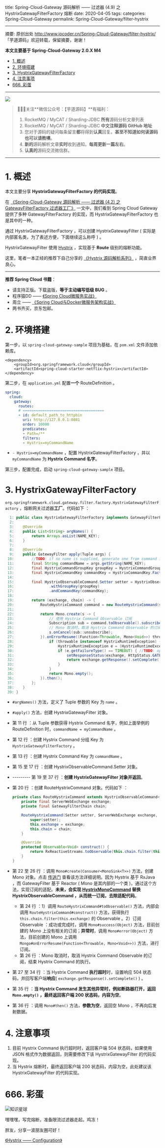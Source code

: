 title: Spring-Cloud-Gateway 源码解析 —— 过滤器 (4.9) 之 HystrixGatewayFilterFactory 熔断
date: 2020-04-05
tags:
categories: Spring-Cloud-Gateway
permalink: Spring-Cloud-Gateway/filter-hystrix

-------

摘要: 原创出处 http://www.iocoder.cn/Spring-Cloud-Gateway/filter-hystrix/ 「芋道源码」欢迎转载，保留摘要，谢谢！

**本文主要基于 Spring-Cloud-Gateway 2.0.X M4**  

- [1. 概述](http://www.iocoder.cn/Spring-Cloud-Gateway/filter-hystrix/)
- [2. 环境搭建](http://www.iocoder.cn/Spring-Cloud-Gateway/filter-hystrix/)
- [3. HystrixGatewayFilterFactory](http://www.iocoder.cn/Spring-Cloud-Gateway/filter-hystrix/)
- [4. 注意事项](http://www.iocoder.cn/Spring-Cloud-Gateway/filter-hystrix/)
- [666. 彩蛋](http://www.iocoder.cn/Spring-Cloud-Gateway/filter-hystrix/)

-------

![](http://www.iocoder.cn/images/common/wechat_mp_2018_05_18.jpg)

> 🙂🙂🙂关注**微信公众号：【芋道源码】**有福利：  
> 1. RocketMQ / MyCAT / Sharding-JDBC **所有**源码分析文章列表  
> 2. RocketMQ / MyCAT / Sharding-JDBC **中文注释源码 GitHub 地址**  
> 3. 您对于源码的疑问每条留言**都**将得到**认真**回复。**甚至不知道如何读源码也可以请教噢**。  
> 4. **新的**源码解析文章**实时**收到通知。**每周更新一篇左右**。  
> 5. **认真的**源码交流微信群。

-------

# 1. 概述

本文主要分享 **HystrixGatewayFilterFactory 的代码实现**。

在 [《Spring-Cloud-Gateway 源码解析 —— 过滤器 (4.2) 之 GatewayFilterFactory 过滤器工厂》](http://www.iocoder.cn/Spring-Cloud-Gateway/filter-factory/?self) 一文中，我们看到 Spring Cloud Gateway 提供了多种 GatewayFilterFactory 的实现，而 HystrixGatewayFilterFactory 也是其中的一种。

通过 HystrixGatewayFilterFactory ，可以创建 HystrixGatewayFilter ( 实际是内部匿名类，为了表述方便，下面继续这么称呼 ) 。

HystrixGatewayFilter 使用 [Hystrix](https://github.com/Netflix/Hystrix) ，实现基于 **Route** 级别的熔断功能。

这里，笔者一本正经的推荐下自己分享的 [《Hystrix 源码解析系列》](http://www.iocoder.cn/categories/Hystrix/?self) ，简直业界良心。

-------

**推荐 Spring Cloud 书籍**：

* 请支持正版。下载盗版，**等于主动编写低级 BUG** 。
* 程序猿DD —— [《Spring Cloud微服务实战》](https://union-click.jd.com/jdc?d=505Twi)
* 周立 —— [《Spring Cloud与Docker微服务架构实战》](https://union-click.jd.com/jdc?d=k3sAaK)
* 两书齐买，京东包邮。



# 2. 环境搭建

第一步，以 `spring-cloud-gateway-sample` 项目为基础，在 `pom.xml` 文件添加依赖库。

```
<dependency>
    <groupId>org.springframework.cloud</groupId>
    <artifactId>spring-cloud-starter-netflix-hystrix</artifactId>
</dependency>
```

第二步，在 `application.yml` 配置**一个** RouteDefinition 。

```YAML
spring:
  cloud:
    gateway:
      routes:
      # =====================================
      - id: default_path_to_httpbin
        uri: http://127.0.0.1:8081
        order: 10000
        predicates:
        - Path=/**
        filters:
        - Hystrix=myCommandName
```

* `- Hystrix=myCommandName` ，配置 HystrixGatewayFilterFactory ，并以 `myCommandName` 为 **Hystrix Command 名字**。

第三步，配置完成，启动 `spring-cloud-gateway-sample` 项目。

# 3. HystrixGatewayFilterFactory

`org.springframework.cloud.gateway.filter.factory.HystrixGatewayFilterFactory` ，熔断网关过滤器**工厂**。代码如下 ：

```Java
  1: public class HystrixGatewayFilterFactory implements GatewayFilterFactory {
  2: 
  3: 	@Override
  4: 	public List<String> argNames() {
  5: 		return Arrays.asList(NAME_KEY);
  6: 	}
  7: 
  8: 	@Override
  9: 	public GatewayFilter apply(Tuple args) {
 10: 		//TODO: if no name is supplied, generate one from command id (useful for default filter)
 11: 		final String commandName = args.getString(NAME_KEY);
 12: 		final HystrixCommandGroupKey groupKey = HystrixCommandGroupKey.Factory.asKey(getClass().getSimpleName());
 13: 		final HystrixCommandKey commandKey = HystrixCommandKey.Factory.asKey(commandName);
 14: 
 15: 		final HystrixObservableCommand.Setter setter = HystrixObservableCommand.Setter
 16: 				.withGroupKey(groupKey)
 17: 				.andCommandKey(commandKey);
 18: 
 19: 		return (exchange, chain) -> {
 20: 			RouteHystrixCommand command = new RouteHystrixCommand(setter, exchange, chain);
 21: 
 22: 			return Mono.create(s -> {
 23: 			    // 使用 Hystrix Command Observable 订阅
 24: 				Subscription sub = command.toObservable().subscribe(s::success, s::error, s::success);
 25: 				// Mono 取消时，取消 Hystrix Command Observable 的订阅，结束 Hystrix Command 的执行
 26: 				s.onCancel(sub::unsubscribe);
 27: 			}).onErrorResume((Function<Throwable, Mono<Void>>) throwable -> {
 28: 				if (throwable instanceof HystrixRuntimeException) {
 29: 					HystrixRuntimeException e = (HystrixRuntimeException) throwable;
 30: 					if (e.getFailureType() == TIMEOUT) { //TODO: optionally set status
 31: 						setResponseStatus(exchange, HttpStatus.GATEWAY_TIMEOUT);
 32: 						return exchange.getResponse().setComplete();
 33: 					}
 34: 				}
 35: 				return Mono.empty();
 36: 			}).then();
 37: 		};
 38: 	}
 39: }
```

* `#argNames()` 方法，定义了 Tuple 参数的 Key 为 `name` 。
* `#apply()` 方法，创建 HystrixGatewayFilter 对象。
* 第 11 行 ：从 Tuple 参数获得 Hystrix Command 名字，例如上面举例的 RouteDefinition 时，`commandName = myCommandName` 。
* 第 12 行 ：创建 Hystrix Command 分组 Key 为 `HystrixGatewayFilterFactory` 。
* 第 13 行 ：创建 Hystrix Command Key 为 `commandName` 。
* 第 15 至 17 行 ：创建 HystrixObservableCommand.Setter 对象。
* --------- 第 19 至 37 行 ：**创建 HystrixGatewayFilter 对象并返回**。
* 第 20 行 ：创建 RouteHystrixCommand 对象。代码如下 ：

    ```Java
    private class RouteHystrixCommand extends HystrixObservableCommand<Void> {
    	private final ServerWebExchange exchange;
    	private final GatewayFilterChain chain;
    
    	RouteHystrixCommand(Setter setter, ServerWebExchange exchange, GatewayFilterChain chain) {
    		super(setter);
    		this.exchange = exchange;
    		this.chain = chain;
    	}
    
    	@Override
    	protected Observable<Void> construct() {
    		return RxReactiveStreams.toObservable(this.chain.filter(this.exchange));
    	}
    }
    ```

* 第 22 至 26 行 ：调用 `Mono#create(Consumer<MonoSink<T>>)` 方法，创建 Mono 对象。点击 [传送门](https://projectreactor.io/docs/core/release/api/reactor/core/publisher/Mono.html#create-java.util.function.Consumer-) 查看该方法详细说明。因为 Hystrix 基于 RxJava ，而 GatewayFilter 基于 Reactor ( Mono 是其内部的一个类 )，通过这个方法，实现订阅的适配。**未来，会实现 [HystrixMonoCommand](https://github.com/Netflix/Hystrix/issues/1089#issuecomment-180512000) 替换 HystrixObservableCommand ，从而统一订阅，去除适配代码**。
    * 第 24 行 ：1）调用 `RouteHystrixCommand#toObservable()` 方法，内部会调用 `RouteHystrixCommand#construct()` 方法，获得执行 `this.chain.filter(this.exchange)` 的 Observable 。2）订阅 Observable ：成功或完成时，调用 `Mono#success(Object)` 方法，目前创建的 Mono 上没有相关的订阅；**异常时**，调用 `Mono#error(Object)` 方法，目前创建的 Mono 上调用 `Mongo#onErrorResume(Function<Throwable, Mono<Void>>))` 方法，进行订阅。
    * 第 26 行 ：Mono 取消时，取消 Hystrix Command Observable 的订阅，结束 Hystrix Command 的执行。
* 第 27 至 34 行 ：当 Hystrix Command **执行超时**时，设置响应 504 状态码，并回写客户端**响应**( `exchange.getResponse().setComplete()` ) 。
* 第 35 行 ：**当 Hystrix Command 发生其他异常时，例如断路器打开，返回 `Mono.empty()` ，最终返回客户端 200 状态码，内容为空**。
* 第 36 行 ：调用 `Mono#then()` 方法，**参数为空**，返回空 Mono ，不再向后发射数据。

# 4. 注意事项

1. 目前 Hystrix Command 执行超时时，返回客户端 504 状态码，如果使用 JSON 格式作为数据返回，则需要修改下该 HystrixGatewayFilter 的代码实现。
2. 当 Hystrix 熔断时，最终返回客户端 200 状态码，内容为空，此处建议该 HystrixGatewayFilter 的代码实现。

# 666. 彩蛋

![知识星球](http://www.iocoder.cn/images/Architecture/2017_12_29/01.png)

嘿嘿嘿，写完熔断，准备限流过滤器走起。鸡冻！

胖友，分享一波朋友圈可好！

[《Hystrix —— Configuration》](https://github.com/Netflix/Hystrix/wiki/Configuration#contents)
